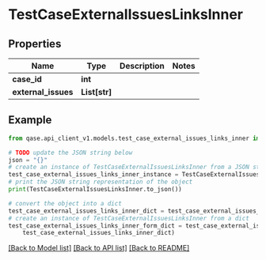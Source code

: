 # TestCaseExternalIssuesLinksInner


## Properties

Name | Type | Description | Notes
------------ | ------------- | ------------- | -------------
**case_id** | **int** |  | 
**external_issues** | **List[str]** |  | 

## Example

```python
from qase.api_client_v1.models.test_case_external_issues_links_inner import TestCaseExternalIssuesLinksInner

# TODO update the JSON string below
json = "{}"
# create an instance of TestCaseExternalIssuesLinksInner from a JSON string
test_case_external_issues_links_inner_instance = TestCaseExternalIssuesLinksInner.from_json(json)
# print the JSON string representation of the object
print(TestCaseExternalIssuesLinksInner.to_json())

# convert the object into a dict
test_case_external_issues_links_inner_dict = test_case_external_issues_links_inner_instance.to_dict()
# create an instance of TestCaseExternalIssuesLinksInner from a dict
test_case_external_issues_links_inner_form_dict = test_case_external_issues_links_inner.from_dict(
    test_case_external_issues_links_inner_dict)
```
[[Back to Model list]](../README.md#documentation-for-models) [[Back to API list]](../README.md#documentation-for-api-endpoints) [[Back to README]](../README.md)


